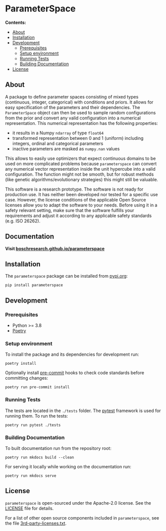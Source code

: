 # ParameterSpace

**Contents:**

- [About](#about)
- [Installation](#installation)
- [Development](#development)
  - [Prerequisites](#prerequisites)
  - [Setup environment](#setup-environment)
  - [Running Tests](#running-tests)
  - [Building Documentation](#building-documentation)
- [License](#license)

## About

A package to define parameter spaces consisting of mixed types (continuous, integer,
categorical) with conditions and priors. It allows for easy specification of the
parameters and their dependencies. The `ParameterSpace` object can then be used to
sample random configurations from the prior and convert any valid configuration
into a numerical representation. This numerical representation has the following
properties:

- it results in a Numpy `ndarray` of type `float64`
- transformed representation between 0 and 1 (uniform) including integers, ordinal and
  categorical parameters
- inactive parameters are masked as `numpy.nan` values

This allows to easily use optimizers that expect continuous domains to be used on more
complicated problems because `parameterspace` can convert any numerical vector
representation inside the unit hypercube into a valid configuration. The function might
not be smooth, but for robust methods (like genetic algorithms/evolutionary strategies)
this might still be valuable.

This software is a research prototype. The software is not ready for production use. It
has neither been developed nor tested for a specific use case. However, the license
conditions of the applicable Open Source licenses allow you to adapt the software to
your needs. Before using it in a safety relevant setting, make sure that the software
fulfills your requirements and adjust it according to any applicable safety standards
(e.g. ISO 26262).

## Documentation

**Visit [boschresearch.github.io/parameterspace](https://boschresearch.github.io/parameterspace/)**


## Installation

The `parameterspace` package can be installed from [pypi.org](https://pypi.org):

```
pip install parameterspace
```

## Development

### Prerequisites

- Python >= 3.8
- [Poetry](https://python-poetry.org/docs/#installation)

### Setup environment

To install the package and its dependencies for development run:

```
poetry install
```

Optionally install [pre-commit](https://pre-commit.com) hooks to check code standards
before committing changes:

```
poetry run pre-commit install
```

### Running Tests

The tests are located in the `./tests` folder. The [pytest](https://pytest.org)
framework is used for running them. To run the tests:

```
poetry run pytest ./tests
```

### Building Documentation

To built documentation run from the repository root:

```
poetry run mkdocs build --clean
```

For serving it locally while working on the documentation run:

```
poetry run mkdocs serve
```

## License

`parameterspace` is open-sourced under the Apache-2.0 license. See the
[LICENSE](LICENSE) file for details.

For a list of other open source components included in `parameterspace`, see the file
[3rd-party-licenses.txt](3rd-party-licenses.txt).
